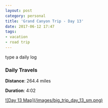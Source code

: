```yaml
---
layout: post
category: personal
title: 'Grand Canyon Trip - Day 13'
date: 2017-06-12 17:47
tags:
- vacation
- road trip
---
```


type a daily log

### Daily Travels
__Distance__: 264.4 miles

__Duration__: 4:02

<a href="/images/big_trip_day_13.png" target="_blank">
![Day 13 Map](/images/big_trip_day_13_sm.png)
</a>


